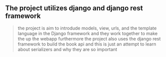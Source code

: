 ## The project utilizes django and django rest framework
> the project is aim to introdude models, view, urls, and the template language in the Django framework and they work together to make the up the webapp
> furthermore the project also uses the django rest framework to build the book api and this is just an attempt to learn about serializers and why they are so important

